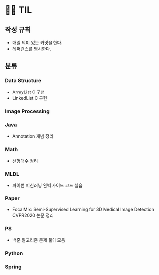 # :woman_technologist: TIL

## 작성 규칙
* 매일 의미 있는 커밋을 한다.
* 레퍼런스를 명시한다.

## 분류
### Data Structure
* ArrayList C 구현
* LinkedList C 구현

### Image Processing

### Java
* Annotation 개념 정리

### Math
* 선형대수 정리

### MLDL
* 파이썬 머신러닝 완벽 가이드 코드 실습

### Paper
* FocalMix: Semi-Supervised Learning for 3D Medical Image Detection CVPR2020 논문 정리

### PS
* 백준 알고리즘 문제 풀이 모음

### Python

### Spring


